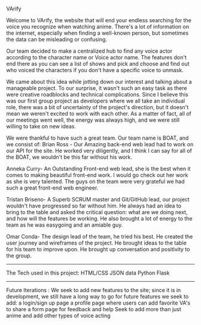 VArify

Welcome to VArify, the website that will end your endless searching for the voice you recognize when watching anime. There's a lot of information on the internet, especially when finding a well-known person, but sometimes the data can be misleading or confusing.

Our team decided to make a centralized hub to find any voice actor according to the character name or Voice actor name. The features don't end there as you can see a list of shows and pick and choose and find out who voiced the characters if you don't have a specific voice to unmask. 

We came about this idea while jotting down our interest and talking about a manageable project. To our surprise, it wasn't such an easy task as there were creative roadblocks and technical complications.
Since I believe this was our first group project as developers where we all take an individual role, there was a bit of uncertainty of the project's direction, but it doesn't mean we weren't excited to work with each other. As a matter of fact, all of our meetings went well, the energy was always high, and we were still willing to take on new ideas. 

We were thankful to have such a great team. Our team name is BOAT, and we consist of:
Brian Ross -
 Our Amazing back-end web lead had to work on our API for the site. He worked very diligently, and I think I can say for all of the BOAT, we wouldn't be this far without his work.

Anneka Curry-
An Outstanding Front-end web lead, she is the best when it comes to making beautiful front-end work. I would go check out her work as she is very talented. The guys on the team were very grateful we had such a great front-end web engineer.

Tristan Briseno- 
A Superb SCRUM master and Git/GitHub lead, our project wouldn't have progressed so far without him. He always had an idea to bring to the table and asked the critical question: what are we doing next, and how will the features be working. He also brought a lot of energy to the team as he was easygoing and an amiable guy.

Omar Conda- 
The design lead of the team, he tried his best. He created the user journey and wireframes of the project. He brought ideas to the table for his team to improve upon. He brought up conversation and positivity to the group.
____________________________________________________
The Tech used in this project:
HTML/CSS
JSON data
Python
Flask
_____________________________________________________
Future Iterations :
We seek to add new features to the site; since it is in development, we still have a long way to go for future features we seek to add: 
a login/sign up page
a profile page where users can add favorite VA's to share
a form page for feedback and help 
Seek to add more than just anime and add other types of voice acting
